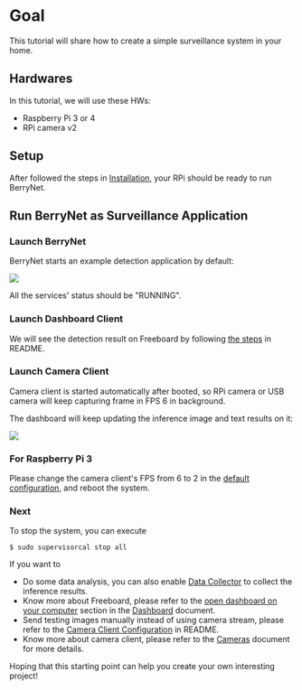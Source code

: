 # Goal

This tutorial will share how to create a simple surveillance system in your home.

## Hardwares

In this tutorial, we will use these HWs:

* Raspberry Pi 3 or 4
* RPi camera v2

## Setup

After followed the steps in [Installation](../installation), your RPi should be ready to run BerryNet.

## Run BerryNet as Surveillance Application

### Launch BerryNet

BerryNet starts an example detection application by default:

![](https://user-images.githubusercontent.com/292790/61530337-56b32080-aa56-11e9-82f6-eccd0202f630.png)

All the services' status should be "RUNNING".

### Launch Dashboard Client

We will see the detection result on Freeboard by following [the steps](../../#dashboard-freeboard) in README.

### Launch Camera Client

Camera client is started automatically after booted, so RPi camera or USB camera will keep capturing frame in FPS 6 in background.

The dashboard will keep updating the inference image and text results on it:

![](https://user-images.githubusercontent.com/292790/58022834-e87adc00-7b40-11e9-97ce-be1606f91480.png)

### For Raspberry Pi 3

Please change the camera client's FPS from 6 to 2 in the [default configuration](../configuration), and reboot the system.

### Next

To stop the system, you can execute

```
$ sudo supervisorcal stop all
```

If you want to

* Do some data analysis, you can also enable [Data Collector](../../clients/data_collector) to collect the inference results.
* Know more about Freeboard, please refer to the [open dashboard on your computer](../../clients/dashboard#open-dashboard-on-your-computer) section in the [Dashboard](../../clients/dashboard) document.
* Send testing images manually instead of using camera stream, please refer to the [Camera Client Configuration](../../#camera-client) in README.
* Know more about camera client, please refer to the [Cameras](../../clients/camera) document for more details.

Hoping that this starting point can help you create your own interesting project!
